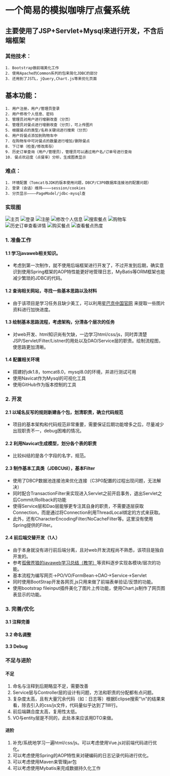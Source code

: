 # 一个简易的模拟咖啡厅点餐系统  
## 主要使用了JSP+Servlet+Mysql来进行开发，不含后端框架  
### 其他技术：  
    1. Bootstrap做前端美化工作  
    2. 使用Apache的Common系列的包来简化JDBC的部分  
    3. 还用到了JSTL，jQuery,Chart.js等来优化页面  
## 基本功能：  
    1. 用户注册，用户/管理员登录  
    2. 用户修改个人信息、密码  
    3. 管理员对用户进行增删改查（分页）  
    4. 管理员对餐点进行增删改查（分页），可上传图片  
    5. 根据餐点的类型/名称关键词进行搜索（分页）  
    6. 用户将餐点添加到购物车中  
    7. 在购物车中可对餐点的数量进行增加/删除餐点  
    8. 下订单（检查/修改库存）
    9. 历史订单查询（用户/管理员），管理员可以通过用户名/订单号进行查询
    10. 餐点欢迎度（点餐率）分析，生成图表显示
### 难点：
    1. 环境配置（Tomcat与JDK的版本使用问题，DBCP/C3P0数据库连接池的配置问题）
    2. 登录（会话）维持————session/cookies
    3. 分页显示————PageModel/jdbc-mysql查

### 实现图
  ![主页](https://github.com/Clovers4/coffee-javaweb/blob/master/resouce/sample/index.jpg)
  ![登录](https://github.com/Clovers4/coffee-javaweb/blob/master/resouce/sample/login.jpg)
  ![注册](https://github.com/Clovers4/coffee-javaweb/blob/master/resouce/sample/register.jpg)
  ![修改个人信息](https://github.com/Clovers4/coffee-javaweb/blob/master/resouce/sample/user-modify-info.jpg)
  ![搜索餐点](https://github.com/Clovers4/coffee-javaweb/blob/master/resouce/sample/search.jpg)
  ![购物车](https://github.com/Clovers4/coffee-javaweb/blob/master/resouce/sample/shoppingcart.jpg)
  ![历史订单查看详情](https://github.com/Clovers4/coffee-javaweb/blob/master/resouce/sample/user-history-order-details.jpg)
  ![购买餐点](https://github.com/Clovers4/coffee-javaweb/blob/master/resouce/sample/item-logined.jpg)
  ![查看餐点热度](https://github.com/Clovers4/coffee-javaweb/blob/master/resouce/sample/items-heat.jpg)


### 1. 准备工作  

#### 1.1 学习javaweb相关知识。  
  - 考虑到第一次制作，就不使用后端框架进行开发了，不过开发到后期，确实意识到使用Spring框架的AOP特性能更好地管理日志，MyBatis等ORM框架也能减少繁琐的JDBC的代码。  
#### 1.2 查询相关网站，寻找一些基本思路以及材料
  - 由于该项目是学习任务且缺少美工，可以利用[星巴克中国官网](https://www.starbucks.com.cn/) 来提取一些图片资料进行加快进度。
#### 1.3 绘制基本思路流程，考虑架构，分清各个层次的任务  
  - 对web开发、html知识尚有欠缺，一边学习html/css/js，同时弄清楚JSP/Servlet/Filter/Listner的用处以及DAO/Service层的职责。绘制流程图，使思路更加清晰。 
#### 1.4 配置相关环境
  - 搭建好jdk1.8，tomcat8.0，mysql8.0的环境，并进行测试可用  
  - 使用Navicat作为Mysql的可视化工具  
  - 使用GitHub作为版本控制的工具

  

### 2. 开发
#### 2.1 以域名反写的规则新建各个包，划清职责，确立代码规范
  - 项目的基本架构和代码规范非常重要，需要保证后期功能增多之后，尽量减少出现职责不一，debug困难的情况。
#### 2.2 利用Navicat生成模型，划分各个表的职责
  - 比较纠结的是各个字段的名字，规范。
#### 2.3 制作基本工具类（JDBCUtil），基本Filter
  - 使用了DBCP数据池连接池来优化连接（C3P0配置的过程出现问题，无法解决）  
  - 同时配合TransactionFilter来实现进入Servlet之前开启事务，退出Servlet之后Commit/Rollback的功能  
  - 使得Service层和Dao层能够更专注其自身的职责，不需要逐层获取Connection，而是通过将Connection利用ThreadLocal绑定的方式来获取。  
  - 此外，还有CharacterEncodingFilter/NoCacheFilter等。这里没有使用Spring提供的Filter。 
#### 2.4 前后端交替开发（1人）
  - 由于本身就没有进行前后端分离，且对web开发流程尚不熟悉，该项目是独自开发的。
  - 参考[孤傲苍狼的javaweb学习总结（教学）](https://www.cnblogs.com/xdp-gacl/category/574705.html)等资料逐步实现各模块/层次的功能。  
  - 基本流程为编写网页->PO/VO/FormBean->DAO->Service->Servlet  
  - 同时使用BootStrap开发各网页,js只用来做了前端表单验证/反馈的功能。  
  - 使用bootstrap fileinput插件美化了图片上传功能，使用Chart.js制作了网页图表显示的功能。

  

### 3. 完善/优化
#### 3.1 注释完善
#### 3.2 命名调整
#### 3.3 Debug  

  

### 不足与进阶
####  不足
  1. 命名与注释到后期略显不足，需要改善
  2. Service层与Controller层的设计有问题，方法和职责的分配都有点问题。
  3. 复杂度太高，且有大量冗余代码（如：日志等）根据Eclipse搜索"\n"的结果来看，除去引入的css/js文件，代码量似乎达到了1W行。
  4. 前后端耦合度太高，复用性太低。
  5. VO与entity层是不同的，此处本来应该用DTO来做。
#### 进阶
  1. 补充/系统地学习一遍html/css/js。可以考虑使用Vue.js对前端代码进行优化。
  2. 可以考虑使用Spring的AOP特性来对硬编码的日志记录代码进行优化。
  3. 可以考虑使用Maven来管理jar包
  4. 可以考虑使用Mybatis来完成数据持久化工作




